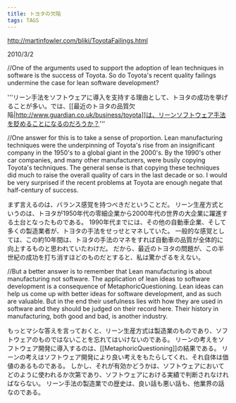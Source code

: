 ```yaml
---
title: トヨタの欠陥
tags: TAGS
---
```


http://martinfowler.com/bliki/ToyotaFailings.html

2010/3/2

//One of the arguments used to support the adoption of lean techniques in software is the success of Toyota. So do Toyota's recent quality failings undermine the case for lean software development?

'''リーン手法をソフトウェアに導入を支持する理由として、トヨタの成功を挙げることが多い。では、[[最近のトヨタの品質欠陥|http://www.guardian.co.uk/business/toyota]]は、リーンソフトウェア手法を貶めることになるのだろうか？'''

//One answer for this is to take a sense of proportion. Lean manufacturing techniques were the underpinning of Toyota's rise from an insignificant company in the 1950's to a global giant in the 2000's. By the 1990's other car companies, and many other manufacturers, were busily copying Toyota's techniques. The general sense is that copying these techniques did much to raise the overall quality of cars in the last decade or so. I would be very surprised if the recent problems at Toyota are enough negate that half-century of success.

まず言えるのは、バランス感覚を持つべきだということだ。
リーン生産方式というのは、トヨタが1950年代の零細企業から2000年代の世界の大企業に躍進する土台となったものである。
1990年代までには、その他の自動車企業、そして多くの製造業者が、トヨタの手法をせっせとマネしていた。
一般的な感覚としては、この約10年間は、トヨタの手法のマネをすれば自動車の品質が全体的に向上するものと思われていたわけだ。
だから、最近のトヨタの問題が、この半世紀の成功を打ち消すほどのものだとすると、私は驚かざるをえない。

//But a better answer is to remember that Lean manufacturing is about manufacturing not software. The application of lean ideas to software development is a consequence of MetaphoricQuestioning. Lean ideas can help us come up with better ideas for software development, and as such are valuable. But in the end their usefulness lies with how they are used in software and they should be judged on their record here. Their history in manufacturing, both good and bad, is another industry.

もっとマシな答えを言っておくと、リーン生産方式は製造業のものであり、ソフトウェアのものではないことを忘れてはいけないのである。
リーンの考えをソフトウェア開発に導入するのは、[[MetaphoricQuestioning]]の結果である。
リーンの考えはソフトウェア開発により良い考えをもたらしてくれ、それ自体は価値のあるものである。
しかし、それが有効かどうかは、ソフトウェアにおいてどのように使われるか次第であり、ソフトウェアにおける実績で判断されなければならない。
リーン手法の製造業での歴史は、良い話も悪い話も、他業界の話なのである。

